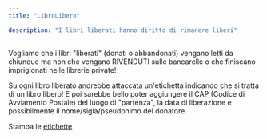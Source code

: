 ```yaml
---
title: "LibroLibero"

description: "I libri liberati hanno diritto di rimanere liberi"
---
```

Vogliamo che i libri "liberati" (donati o abbandonati) vengano letti da chiunque ma non che vengano RIVENDUTI sulle bancarelle o che finiscano imprigionati nelle librerie private!

Su ogni libro liberato andrebbe attaccata un'etichetta indicando che si tratta di un libro libero! E poi sarebbe bello poter aggiungere il CAP (Codice di Avviamento Postale) del luogo di "partenza", la data di liberazione e possibilmente il nome/sigla/pseudonimo del donatore.

Stampa le [etichette](/librolibero-eu-v1.pdf)
